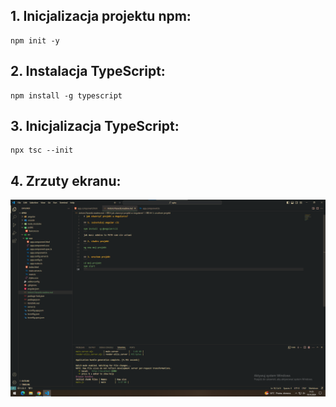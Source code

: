 ## 1. Inicjalizacja projektu npm:
```
npm init -y
```

## 2. Instalacja TypeScript:
```
npm install -g typescript
```

## 3. Inicjalizacja TypeScript:
```
npx tsc --init
```

## 4. Zrzuty ekranu:
![](Antoni.Piasecki.screenshot0.png)